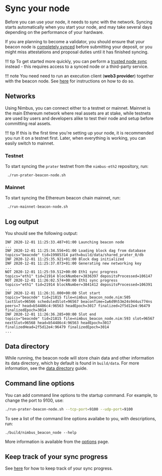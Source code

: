 # Sync your node

Before you can use your node, it needs to sync with the network.
Syncing starts automatically when you start your node, and may take several days depending on the performance of your hardware.

If you are planning to become a validator, you should ensure that your beacon node is [completely synced](./keep-an-eye.md#keep-track-of-your-syncing-progress) before submitting your deposit, or you might miss attestations and proposal duties until it has finished syncing.

!!! tip
    To get started more quickly, you can perform a [trusted node sync](./trusted-node-sync.md) instead - this requires access to a synced node or a third-party service.

!!! note
    You need need to run an execution client (**web3 provider**) together with the beacon node.
    See [here](./eth1.md) for instructions on how to do so.

## Networks

Using Nimbus, you can connect either to a testnet or mainnet.
Mainnet is the main Ethereum network where real assets are at stake, while testnets are used by users and developers alike to test their node and setup before committing real assets.

!!! tip
    If this is the first time you're setting up your node, it is recommended you run it on a testnet first.
    Later, when everything is working, you can easily switch to mainnet.

### Testnet

To start syncing the `prater` testnet from the `nimbus-eth2` repository, run:

```
 ./run-prater-beacon-node.sh
```

### Mainnet

To start syncing the Ethereum beacon chain mainnet, run:

```
 ./run-mainnet-beacon-node.sh
```

## Log output

You should see the following output:

```
INF 2020-12-01 11:25:33.487+01:00 Launching beacon node
...
INF 2020-12-01 11:25:34.556+01:00 Loading block dag from database            topics="beacnde" tid=19985314 path=build/data/shared_prater_0/db
INF 2020-12-01 11:25:35.921+01:00 Block dag initialized
INF 2020-12-01 11:25:37.073+01:00 Generating new networking key
...
NOT 2020-12-01 11:25:59.512+00:00 Eth1 sync progress                         topics="eth1" tid=21914 blockNumber=3836397 depositsProcessed=106147
NOT 2020-12-01 11:26:02.574+00:00 Eth1 sync progress                         topics="eth1" tid=21914 blockNumber=3841412 depositsProcessed=106391
...
INF 2020-12-01 11:26:31.000+00:00 Slot start                                 topics="beacnde" tid=21815 file=nimbus_beacon_node.nim:505 lastSlot=96566 scheduledSlot=96567 beaconTime=1w6d9h53m24s944us774ns peers=7 head=b54486c4:96563 headEpoch=3017 finalized=2f5d12e4:96479 finalizedEpoch=3014
INF 2020-12-01 11:26:36.285+00:00 Slot end                                   topics="beacnde" tid=21815 file=nimbus_beacon_node.nim:593 slot=96567 nextSlot=96568 head=b54486c4:96563 headEpoch=3017 finalizedHead=2f5d12e4:96479 finalizedEpoch=3014
...
```

## Data directory

While running, the beacon node will store chain data and other information its data directory, which by default is found in `build/data`.
For more information, see the [data directory](./data-dir.md) guide.

## Command line options

You can add command line options to the startup command.
For example, to change the port to 9100, use:

```sh
./run-prater-beacon-node.sh --tcp-port=9100 --udp-port=9100
```

To see a list of the command line options availabe to you, with descriptions, run:

```
./build/nimbus_beacon_node --help
```

More information is available from the [options](./options.md) page.

## Keep track of your sync progress

See [here](./keep-an-eye.md#keep-track-of-your-syncing-progress) for how to keep track of your sync progress.
